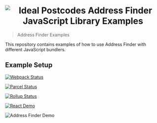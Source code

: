 <h1 align="center">
  <img src="https://img.ideal-postcodes.co.uk/Address%20Finder%20Logo@3x.png" alt="Ideal Postcodes Address Finder JavaScript Library Examples">
</h1>

> Address Finder Examples

This repository contains examples of how to use Address Finder with different JavaScript bundlers.

## Example Setup

[![Webpack Status](https://github.com/ideal-postcodes/address-finder-examples/workflows/Webpack%20Demo/badge.svg)](webpack/)

[![Parcel Status](https://github.com/ideal-postcodes/address-finder-examples/workflows/Parcel%20Demo/badge.svg)](parcel/)

[![Rollup Status](https://github.com/ideal-postcodes/address-finder-examples/workflows/Rollup%20Demo/badge.svg)](rollup/)

[![React Demo](https://github.com/ideal-postcodes/address-finder-examples/workflows/React%20Demo/badge.svg)](react/)

![Address Finder Demo](https://img.ideal-postcodes.co.uk/address-finder.gif)
